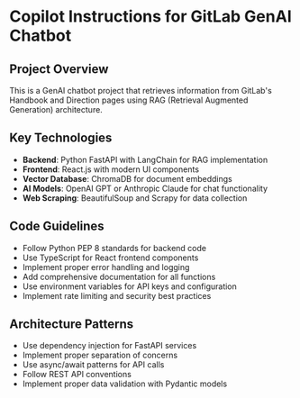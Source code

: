 # Copilot Instructions for GitLab GenAI Chatbot

<!-- Use this file to provide workspace-specific custom instructions to Copilot. For more details, visit https://code.visualstudio.com/docs/copilot/copilot-customization#_use-a-githubcopilotinstructionsmd-file -->

## Project Overview

This is a GenAI chatbot project that retrieves information from GitLab's Handbook and Direction pages using RAG (Retrieval Augmented Generation) architecture.

## Key Technologies

- **Backend**: Python FastAPI with LangChain for RAG implementation
- **Frontend**: React.js with modern UI components
- **Vector Database**: ChromaDB for document embeddings
- **AI Models**: OpenAI GPT or Anthropic Claude for chat functionality
- **Web Scraping**: BeautifulSoup and Scrapy for data collection

## Code Guidelines

- Follow Python PEP 8 standards for backend code
- Use TypeScript for React frontend components
- Implement proper error handling and logging
- Add comprehensive documentation for all functions
- Use environment variables for API keys and configuration
- Implement rate limiting and security best practices

## Architecture Patterns

- Use dependency injection for FastAPI services
- Implement proper separation of concerns
- Use async/await patterns for API calls
- Follow REST API conventions
- Implement proper data validation with Pydantic models

